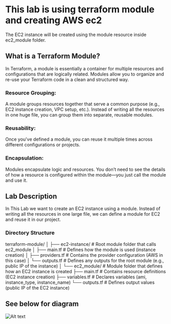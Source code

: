 # This lab is using terraform module and creating AWS ec2
The EC2 instance will be created using the module resource inside ec2_module folder.

## What is a Terraform Module?
In Terraform, a module is essentially a container for multiple resources and configurations that are logically related. Modules allow you to organize and re-use your Terraform code in a clean and structured way.

### Resource Grouping:
A module groups resources together that serve a common purpose (e.g., EC2 instance creation, VPC setup, etc.). Instead of writing all the resources in one huge file, you can group them into separate, reusable modules.

### Reusability:
Once you've defined a module, you can reuse it multiple times across different configurations or projects.

### Encapsulation:
Modules encapsulate logic and resources. You don’t need to see the details of how a resource is configured within the module—you just call the module and use it.

## Lab Description
In This Lab we want to create an EC2 instance using a module. Instead of writing all the resources in one large file, we can define a module for EC2 and reuse it in our project.

### Directory Structure

terraform-module/
│
├── ec2-instance/                   # Root module folder that calls ec2_module
│   ├── main.tf                     # Defines how the module is used (instance creation)
│   ├── providers.tf                # Contains the provider configuration (AWS in this case)
│   └── outputs.tf                  # Defines any outputs for the root module (e.g., public IP of the instance)
│
└── ec2_module/                     # Module folder that defines how an EC2 instance is created
    ├── main.tf                     # Contains resource definitions (EC2 instance creation)
    ├── variables.tf                # Declares variables (ami, instance_type, instance_name)
    └── outputs.tf                  # Defines output values (public IP of the EC2 instance)


## See below for diagram

![Alt text](https://imgur.com/a/6owZT2E.png)

